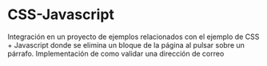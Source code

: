 # CSS-Javascript
Integración en un proyecto de ejemplos relacionados con  el ejemplo de CSS +  Javascript donde se elimina un bloque de la página al pulsar sobre un párrafo. Implementación de como validar una dirección de correo 
